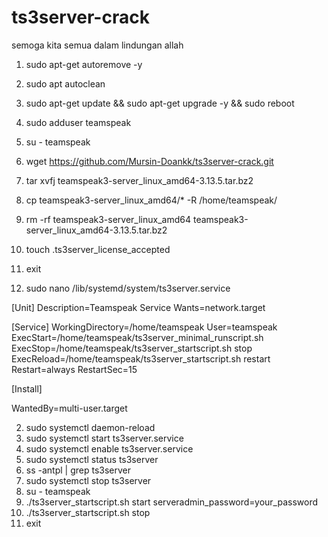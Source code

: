 # ts3server-crack
semoga kita semua dalam lindungan allah


1.  sudo apt-get autoremove -y
2.  sudo apt autoclean
3.  sudo apt-get update && sudo apt-get upgrade -y && sudo reboot
4.  sudo adduser teamspeak
5.  su - teamspeak
6.  wget https://github.com/Mursin-Doankk/ts3server-crack.git
7.  tar xvfj teamspeak3-server_linux_amd64-3.13.5.tar.bz2
8.  cp teamspeak3-server_linux_amd64/* -R /home/teamspeak/
9.  rm -rf teamspeak3-server_linux_amd64 teamspeak3-server_linux_amd64-3.13.5.tar.bz2
10. touch .ts3server_license_accepted
11. exit

1.  sudo nano /lib/systemd/system/ts3server.service

[Unit]
Description=Teamspeak Service
Wants=network.target

[Service]
WorkingDirectory=/home/teamspeak
User=teamspeak
ExecStart=/home/teamspeak/ts3server_minimal_runscript.sh
ExecStop=/home/teamspeak/ts3server_startscript.sh stop
ExecReload=/home/teamspeak/ts3server_startscript.sh restart
Restart=always
RestartSec=15

[Install]

WantedBy=multi-user.target

2.  sudo systemctl daemon-reload
3.  sudo systemctl start ts3server.service
4.  sudo systemctl enable ts3server.service
5.  sudo systemctl status ts3server
6.  ss -antpl | grep ts3server
7.  sudo systemctl stop ts3server
8.  su - teamspeak
9.  ./ts3server_startscript.sh start serveradmin_password=your_password
10. ./ts3server_startscript.sh stop
11. exit

